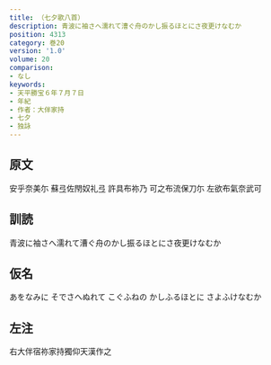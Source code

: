 ```yaml
---
title: （七夕歌八首）
description: 青波に袖さへ濡れて漕ぐ舟のかし振るほとにさ夜更けなむか
position: 4313
category: 巻20
version: '1.0'
volume: 20
comparison:
- なし
keywords:
- 天平勝宝６年７月７日
- 年紀
- 作者：大伴家持
- 七夕
- 独詠
---
```


## 原文

安乎奈美尓 蘇弖佐閇奴礼弖 許具布祢乃 可之布流保刀尓 左欲布氣奈武可

## 訓読

青波に袖さへ濡れて漕ぐ舟のかし振るほとにさ夜更けなむか

## 仮名

あをなみに そでさへぬれて こぐふねの かしふるほとに さよふけなむか

## 左注

右大伴宿祢家持獨仰天漢作之
